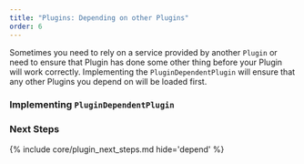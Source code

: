 ```yaml
---
title: "Plugins: Depending on other Plugins"
order: 6
---
```

Sometimes you need to rely on a service provided by another `Plugin` or need to ensure that Plugin has done some other 
thing before your Plugin will work correctly. Implementing the `PluginDependentPlugin` will ensure that any other 
Plugins you depend on will be loaded first.

### Implementing `PluginDependentPlugin`

### Next Steps

{% include core/plugin_next_steps.md hide='depend' %}

